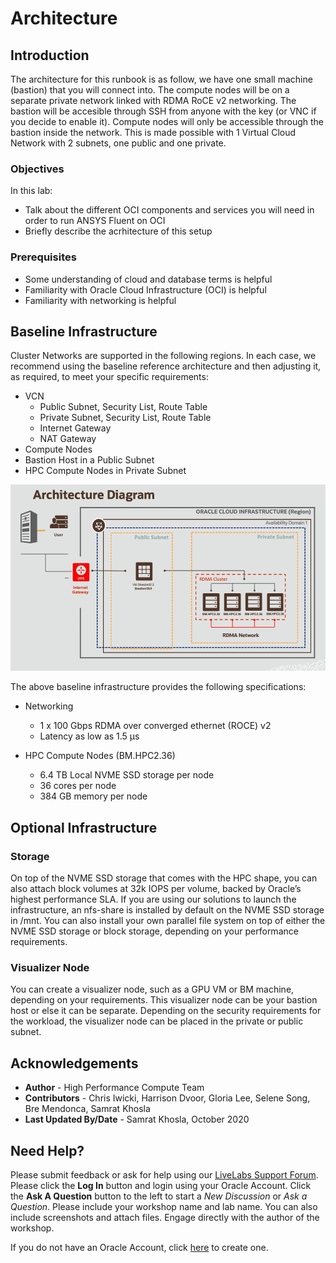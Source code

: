 # Architecture

## Introduction

The architecture for this runbook is as follow, we have one small machine (bastion) that you will connect into. The compute nodes will be on a separate private network linked with RDMA RoCE v2 networking. The bastion will be accesible through SSH from anyone with the key (or VNC if you decide to enable it). Compute nodes will only be accessible through the bastion inside the network. This is made possible with 1 Virtual Cloud Network with 2 subnets, one public and one private.

### Objectives

In this lab:
* Talk about the different OCI components and services you will need in order to run ANSYS Fluent on OCI
* Briefly describe the acrhitecture of this setup

### Prerequisites

* Some understanding of cloud and database terms is helpful
* Familiarity with Oracle Cloud Infrastructure (OCI) is helpful
* Familiarity with networking is helpful


## Baseline Infrastructure

Cluster Networks are supported in the following regions. In each case, we recommend using the baseline reference architecture and then adjusting it, as required, to meet your specific requirements:

* VCN
    * Public Subnet, Security List, Route Table
    * Private Subnet, Security List, Route Table
    * Internet Gateway
    * NAT Gateway
* Compute Nodes
* Bastion Host in a Public Subnet
* HPC Compute Nodes in Private Subnet


![](images/arch.png " ")

The above baseline infrastructure provides the following specifications:

* Networking
    * 1 x 100 Gbps RDMA over converged ethernet (ROCE) v2
    * Latency as low as 1.5 µs

* HPC Compute Nodes (BM.HPC2.36)
    * 6.4 TB Local NVME SSD storage per node
    * 36 cores per node
    * 384 GB memory per node

## Optional Infrastructure

### **Storage** ###

On top of the NVME SSD storage that comes with the HPC shape, you can also attach block volumes at 32k IOPS per volume, backed by Oracle’s highest performance SLA. If you are using our solutions to launch the infrastructure, an nfs-share is installed by default on the NVME SSD storage in /mnt. You can also install your own parallel file system on top of either the NVME SSD storage or block storage, depending on your performance requirements.

### **Visualizer Node** ###

You can create a visualizer node, such as a GPU VM or BM machine, depending on your requirements. This visualizer node can be your bastion host or else it can be separate. Depending on the security requirements for the workload, the visualizer node can be placed in the private or public subnet.

## Acknowledgements

* **Author** - High Performance Compute Team
* **Contributors** -  Chris Iwicki, Harrison Dvoor, Gloria Lee, Selene Song, Bre Mendonca, Samrat Khosla
* **Last Updated By/Date** - Samrat Khosla, October 2020

## Need Help?
Please submit feedback or ask for help using our [LiveLabs Support Forum](https://community.oracle.com/tech/developers/categories/high-performance-computing-hpc). Please click the **Log In** button and login using your Oracle Account. Click the **Ask A Question** button to the left to start a *New Discussion* or *Ask a Question*.  Please include your workshop name and lab name. You can also include screenshots and attach files. Engage directly with the author of the workshop.

If you do not have an Oracle Account, click [here](https://profile.oracle.com/myprofile/account/create-account.jspx) to create one.